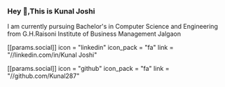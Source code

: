 ### Hey 👋,This is Kunal Joshi
I am currently pursuing Bachelor's in Computer Science and Engineering from G.H.Raisoni Institute of Business Management Jalgaon
<!-- 
**Kunal287/Kunal287** is a ✨ _special_ ✨ repository because its `README.md` (this file) appears on your GitHub profile.

Here are some ideas to get you started:

- 🔭 I’m currently working on ...
- 🌱 I’m currently learning ...
- 👯 I’m looking to collaborate on ...
- 🤔 I’m looking for help with ...
- 💬 Ask me about ...
- 📫 How to reach me: ...
- 😄 Pronouns: ...
- ⚡ Fun fact: ...
-->
[[params.social]]
    icon = "linkedin"
    icon_pack = "fa"
    link = "//linkedin.com/in/Kunal Joshi"

 [[params.social]]
    icon = "github"
    icon_pack = "fa"
    link = "//github.com/Kunal287"




